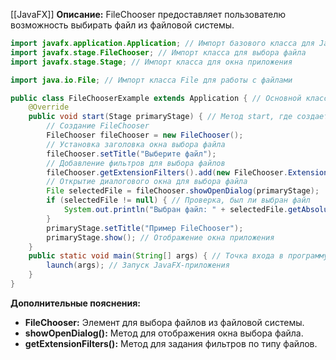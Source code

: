 [[JavaFX]]
**Описание:** FileChooser предоставляет пользователю возможность выбирать файл из файловой системы.

```java ignore
import javafx.application.Application; // Импорт базового класса для JavaFX-приложений
import javafx.stage.FileChooser; // Импорт класса для выбора файла
import javafx.stage.Stage; // Импорт класса для окна приложения

import java.io.File; // Импорт класса File для работы с файлами

public class FileChooserExample extends Application { // Основной класс, который наследуется от Application
    @Override
    public void start(Stage primaryStage) { // Метод start, где создается интерфейс приложения
        // Создание FileChooser
        FileChooser fileChooser = new FileChooser();
        // Установка заголовка окна выбора файла
        fileChooser.setTitle("Выберите файл");
        // Добавление фильтров для выбора файлов
        fileChooser.getExtensionFilters().add(new FileChooser.ExtensionFilter("Текстовые файлы", "*.txt"));
        // Открытие диалогового окна для выбора файла
        File selectedFile = fileChooser.showOpenDialog(primaryStage);
        if (selectedFile != null) { // Проверка, был ли выбран файл
            System.out.println("Выбран файл: " + selectedFile.getAbsolutePath());
        }
        primaryStage.setTitle("Пример FileChooser");
        primaryStage.show(); // Отображение окна приложения
    }
    public static void main(String[] args) { // Точка входа в программу
        launch(args); // Запуск JavaFX-приложения
    }
}
```

**Дополнительные пояснения:**

- **FileChooser:** Элемент для выбора файлов из файловой системы.
- **showOpenDialog():** Метод для отображения окна выбора файла.
- **getExtensionFilters():** Метод для задания фильтров по типу файлов.